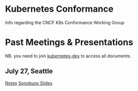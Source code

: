 # Kubernetes Conformance

Info regarding the CNCF K8s Conformance Working Group

# Past Meetings & Presentations

NB. you need to join [kubernetes-dev](https://goo.gl/C4CR8r) to access all documents.

## July 27, Seattle

[Notes](https://docs.google.com/document/d/1EO6S_o6hSRQFDQ_AkaizZd7Ia5N5fSFwAih-GfNGbRw/edit#heading=h.9mbss5g49xcf)
[Sonobuoy Slides](https://docs.google.com/presentation/u/1/d/1jw5PJGKVMX_1Hv7pDsAqyq_xQThNEPEfaYaYxQqk6cU/edit?usp=sharing)
